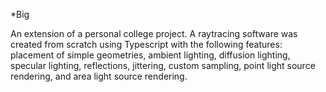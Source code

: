 *Big

An extension of a personal college project. A raytracing software was created from scratch using Typescript with the following features: placement of simple geometries, ambient lighting, diffusion lighting, specular lighting, reflections, jittering, custom sampling, point light source rendering, and area light source rendering.
